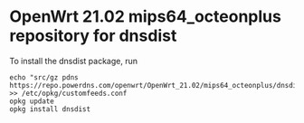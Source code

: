 OpenWrt 21.02 mips64_octeonplus repository for dnsdist
========

To install the dnsdist package, run

```
echo "src/gz pdns https://repo.powerdns.com/openwrt/OpenWrt_21.02/mips64_octeonplus/dnsdist" >> /etc/opkg/customfeeds.conf
opkg update
opkg install dnsdist
```
